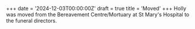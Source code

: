 +++
date = '2024-12-03T00:00:00Z'
draft = true
title = 'Moved'
+++
Holly was moved from the Bereavement Centre/Mortuary at St Mary's Hospital to the funeral directors.
